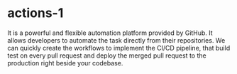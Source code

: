 # actions-1
It is a powerful and flexible automation platform provided by GitHub. It allows developers to automate the task directly from their repositories. We can quickly create the workflows to implement the CI/CD pipeline, that build test on every pull request and deploy the merged pull request to the production right beside your codebase.